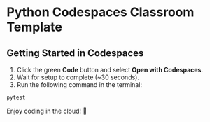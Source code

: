 # Python Codespaces Classroom Template

## Getting Started in Codespaces

1. Click the green **Code** button and select **Open with Codespaces**.
2. Wait for setup to complete (~30 seconds).
3. Run the following command in the terminal:

```bash
pytest
```

Enjoy coding in the cloud! 🚀
